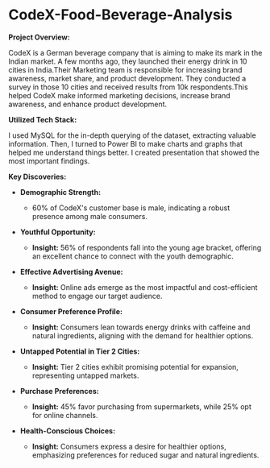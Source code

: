 # CodeX-Food-Beverage-Analysis

**Project Overview:**

CodeX is a German beverage company that is aiming to make its mark in the Indian market. A few months ago, they launched their energy drink in 10 cities in India.Their Marketing team is responsible for increasing brand awareness, market share, and product development. They conducted a survey in those 10 cities and received results from 10k respondents.This helped CodeX make informed marketing decisions, increase brand awareness, and enhance product development.

**Utilized Tech Stack:**

I used MySQL for the in-depth querying of the dataset, extracting valuable information. Then, I turned to Power BI to make charts and graphs that helped me understand things better. I created presentation that showed the most important findings.

**Key Discoveries:**

- **Demographic Strength:**
  - 60% of CodeX's customer base is male, indicating a robust presence among male consumers.
  
- **Youthful Opportunity:**
  - **Insight:** 56% of respondents fall into the young age bracket, offering an excellent chance to connect with the youth demographic.

- **Effective Advertising Avenue:**
  - **Insight:** Online ads emerge as the most impactful and cost-efficient method to engage our target audience.

- **Consumer Preference Profile:**
  - **Insight:** Consumers lean towards energy drinks with caffeine and natural ingredients, aligning with the demand for healthier options.

- **Untapped Potential in Tier 2 Cities:**
  - **Insight:** Tier 2 cities exhibit promising potential for expansion, representing untapped markets.

- **Purchase Preferences:**
  - **Insight:** 45% favor purchasing from supermarkets, while 25% opt for online channels.

- **Health-Conscious Choices:**
  - **Insight:** Consumers express a desire for healthier options, emphasizing preferences for reduced sugar and natural ingredients. 
